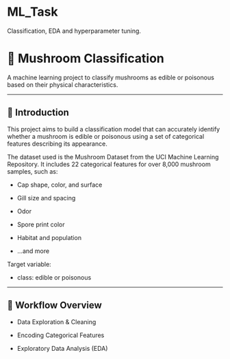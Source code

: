 # ML_Task

Classification, EDA and hyperparameter tuning.

# 🍄 Mushroom Classification

A machine learning project to classify mushrooms as edible or poisonous based on their physical characteristics.

---

## 📌 Introduction

This project aims to build a classification model that can accurately identify whether a mushroom is edible or poisonous using a set of categorical features describing its appearance.

The dataset used is the Mushroom Dataset from the UCI Machine Learning Repository. It includes 22 categorical features for over 8,000 mushroom samples, such as:

- Cap shape, color, and surface  

- Gill size and spacing  

- Odor  

- Spore print color  

- Habitat and population  

- ...and more

Target variable:

- class: edible or poisonous

---

## 🔁 Workflow Overview

- Data Exploration & Cleaning  

- Encoding Categorical Features  

- Exploratory Data Analysis (EDA)  
